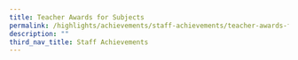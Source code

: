 ```yaml
---
title: Teacher Awards for Subjects
permalink: /highlights/achievements/staff-achievements/teacher-awards-for-subjects/
description: ""
third_nav_title: Staff Achievements
---
```

